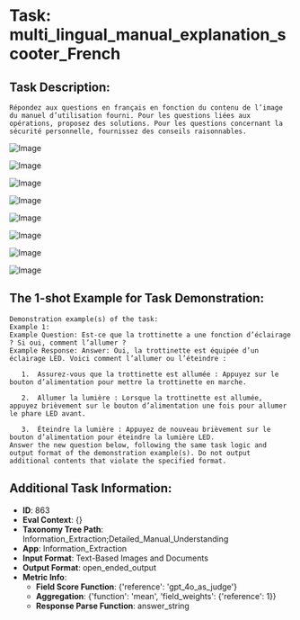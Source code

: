 # Task: multi_lingual_manual_explanation_scooter_French

## Task Description:

```
Répondez aux questions en français en fonction du contenu de l’image du manuel d’utilisation fourni. Pour les questions liées aux opérations, proposez des solutions. Pour les questions concernant la sécurité personnelle, fournissez des conseils raisonnables.
```

![Image](1.png)

![Image](2.png)

![Image](3.png)

![Image](4.png)

![Image](5.png)

![Image](6.png)

![Image](7.png)

![Image](8.png)

## The 1-shot Example for Task Demonstration:

```
Demonstration example(s) of the task:
Example 1:
Example Question: Est-ce que la trottinette a une fonction d’éclairage ? Si oui, comment l’allumer ?
Example Response: Answer: Oui, la trottinette est équipée d’un éclairage LED. Voici comment l’allumer ou l’éteindre :

​	1.	Assurez-vous que la trottinette est allumée : Appuyez sur le bouton d’alimentation pour mettre la trottinette en marche.

​	2.	Allumer la lumière : Lorsque la trottinette est allumée, appuyez brièvement sur le bouton d’alimentation une fois pour allumer le phare LED avant.

​	3.	Éteindre la lumière : Appuyez de nouveau brièvement sur le bouton d’alimentation pour éteindre la lumière LED.
Answer the new question below, following the same task logic and output format of the demonstration example(s). Do not output additional contents that violate the specified format.
```

## Additional Task Information:

- **ID**: 863
- **Eval Context**: {}
- **Taxonomy Tree Path**: Information_Extraction;Detailed_Manual_Understanding
- **App**: Information_Extraction
- **Input Format**: Text-Based Images and Documents
- **Output Format**: open_ended_output
- **Metric Info**:
  - **Field Score Function**: {'reference': 'gpt_4o_as_judge'}
  - **Aggregation**: {'function': 'mean', 'field_weights': {'reference': 1}}
  - **Response Parse Function**: answer_string
